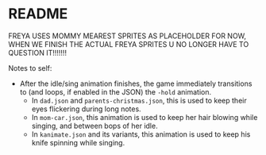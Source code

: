 # README

FREYA USES MOMMY MEAREST SPRITES AS PLACEHOLDER FOR NOW, WHEN WE FINISH THE ACTUAL FREYA SPRITES U NO LONGER HAVE TO QUESTION IT!!!!!!!

Notes to self:
- After the idle/sing animation finishes, the game immediately transitions to (and loops, if enabled in the JSON) the `-hold` animation.
  - In `dad.json` and `parents-christmas.json`, this is used to keep their eyes flickering during long notes.
  - In `mom-car.json`, this animation is used to keep her hair blowing while singing, and between bops of her idle.
  - In `kanimate.json` and its variants, this animation is used to keep his knife spinning while singing.
